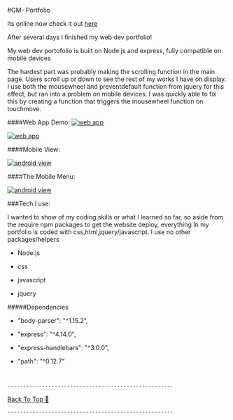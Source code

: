 #GM- Portfolio

<a name="dir"></a>

Its online now check it out [here](www.gerardomestanza.com/)

After several days I finished my web dev portfolio!

My web dev portofolio is built on Node.js and express, fully compatible on mobile devices

The hardest part was probably making the scrolling function in the main page. Users scroll up or down to see the rest of my works I have on display. I use both the mousewheel and preventdefault function from jquery for this effect, but ran into a problem on mobile devices. I was quickly able to fix this by creating a function that triggers the mousewheel function on touchmove.  



####Web App Demo:
[![web app](https://cloud.githubusercontent.com/assets/20157000/21745910/75b0a94c-d503-11e6-857a-811e884eb2ca.jpg)](www.gerardomestanza.com/)



[![web app](https://cloud.githubusercontent.com/assets/20157000/21745916/88765f9a-d503-11e6-82d2-ae5e29bf813c.png)](www.gerardomestanza.com/)

####Mobile View:

[![android view](https://cloud.githubusercontent.com/assets/20157000/21745915/8432bbc2-d503-11e6-9ec0-42f89981ce00.png)](www.gerardomestanza.com/)

####The Mobile Menu:

[![android view](https://cloud.githubusercontent.com/assets/20157000/21745959/b3c7f856-d504-11e6-8456-eea3da67000c.png)](www.gerardomestanza.com/)



###Tech I use:

I wanted to show of my coding skills or what I learned so far, so aside from the require npm packages
to get the website deploy, everything In my portfolio is coded with css,html,jquery/javascript. I use no
other packages/helpers

* Node.js

* css

* javascript

* jquery

#####Dependencies
* "body-parser": "^1.15.2",

* "express": "^4.14.0",

* "express-handlebars": "^3.0.0",

* "path": "^0.12.7"


` `

`-----------------------------------------------------`

[Back To Top 🔼](#dir)

`-----------------------------------------------------`

` `
